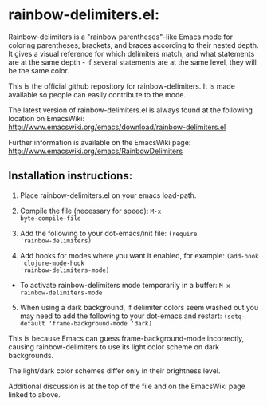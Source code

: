 
rainbow-delimiters.el:
======================

Rainbow-delimiters is a "rainbow parentheses"-like Emacs mode for coloring parentheses, brackets, and braces according to their nested depth. It gives a visual reference for which delimiters match, and what statements are at the same depth - if several statements are at the same level, they will be the same color.

This is the official github repository for rainbow-delimiters. It is made available so people can easily contribute to the mode.

The latest version of rainbow-delimiters.el is always found at the following location on EmacsWiki:
http://www.emacswiki.org/emacs/download/rainbow-delimiters.el

Further information is available on the EmacsWiki page:
http://www.emacswiki.org/emacs/RainbowDelimiters



Installation instructions:
--------------------------

1. Place rainbow-delimiters.el on your emacs load-path.

2. Compile the file (necessary for speed):
    <code>M-x byte-compile-file <location of rainbow-delimiters.el></code>
3. Add the following to your dot-emacs/init file:
    <code>(require 'rainbow-delimiters)</code>
4. Add hooks for modes where you want it enabled, for example:
    <code>(add-hook 'clojure-mode-hook 'rainbow-delimiters-mode)</code>
- To activate rainbow-delimiters mode temporarily in a buffer:
    <code>M-x rainbow-delimiters-mode</code>
5. When using a dark background, if delimiter colors seem washed out
you may need to add the following to your dot-emacs and restart:
    <code>(setq-default 'frame-background-mode 'dark)</code>

This is because Emacs can guess frame-background-mode incorrectly,
causing rainbow-delimiters to use its light color scheme on dark
backgrounds.

The light/dark color schemes differ only in their brightness level.


Additional discussion is at the top of the file and on the EmacsWiki page linked to above.
